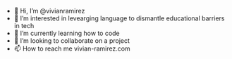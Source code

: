 - 👋 Hi, I’m @vivianramirez
- 👀 I’m interested in levearging language to dismantle educational barriers in tech
- 🌱 I’m currently learning how to code
- 💞️ I’m looking to collaborate on a project
- 📫 How to reach me vivian-ramirez.com

<!---
vivianramirez/vivianramirez is a ✨ special ✨ repository because its `README.md` (this file) appears on your GitHub profile.
You can click the Preview link to take a look at your changes.
--->
